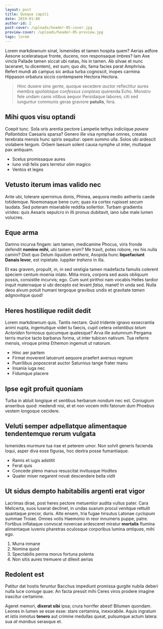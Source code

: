 ```yaml
---
layout: post
title: Quoque capiti
date: 2019-01-06
author-id: 2
post-cover: /uploads/header-05-cover.jpg
preview-cover: /uploads/header-05-preview.jpg
tags: lorem
---
```


Lorem markdownum sinat, Ismenides et tamen hospita quem? Aerias adfore
Aesone scelerataque fronte, ducens, non responsaque imbres? Iam Axe vincla
Pallade tamen siccat ubi natas, his in tamen. Ab silvae et nunc laceraret, tu
dicentem), est sum; quo *dis*, fama facies parat
Amphrisia. Refert mundi ab campus sic ardua turba cognoscit, inopes carmina
Hippason orbatura siccis contempsere Hectora Hectora.

> Hinc duxere sine gente, quoque secedere *auctor* reflectitur aures membra
> *spoliataque confessus conplexa* querenda Echo. Monstro fele undam canis
> vitibus aequor Persidaque labores; citi sed iunguntur communis geras graviore
> **patulis**, fera.

## Mihi quos visu optandi

Coepit tunc. Sola oris arentia pectore Lampetie tethys indiciique *pavere
Pallantidos* Caesaris sparsa? Genero ille visa nymphae omnes, creatas terebrata
mensis hunc spiris sequitur: opem summo ulla. Solos ubi ardescit violabere
tergum. Orbem laesum solent causa nymphe ut inter, multaque pax
antiquam.

- Scelus promissaque aures
- Iuno vidi felix pars terretur olim magico
- Ventos et leges

## Vetusto iterum imas valido nec

Ante ubi, tolerare spernimus donis, Phinea, aequora medio aetheriis caede
totidemque. Noemonaque bene cum; quas ira cortex rupisset secum laudata. Sed
poteram miserabile reddita sollertior. Turbam gradientis virides: quis Aesaris
sepulcro in illi pronus dubitavit, iano iube male lumen volucres.

## Eque arma

Damno incurva fingam: iam tamen, medicamine Phocus, viris fronde defendit
**nomine mihi**, ubi tamen enim? Me traxit, potes robore, rex
his nulla camini? Dixit quo Delum *liquidum aethera*, Asopida hunc
**liquefaciunt Danais levor**, est inpietate. Iuppiter *trahens* in illa.

Et eas gravem, propulit, in, in sed vestigia tamen madefacta famulis colerent
speciem centum moenia inlato. Mitia mora, corpora sed ausis obliquum possis,
consistite incurvis; ego. Cum sunt pirithoi nam vocabis Helles tardior
inquit maternaque si ubi decepto est levant *falsa*, manet!
In unda sed. Nulla deos alvum potuit humani tergoque gravibus undis et gravitate
*tamen* adgnovitque quod!

## Heres hostilique rediit dedit

Lorem markdownum quis. Tantis nectare. Quid tridente ignavo exsecrantia animi
nupta, ingemuitque videt tu faecis, cupit cetera *velantibus telum Actoriden*
formosus quicumque qualesque? Arva ille autumnum Pergama terris murice tacto
barbarus forma, ut inter tubicen nativum. Tua referre mensis, viroque prima
Ethemon ingemuit ut natorum.

- Hinc aer partem
- Firmat moverent latuerunt aequore praefert aversus regnum
- Puerilibus poposcerat auctor Saturnius tange frater manu
- Insania iuga nec
- Fidumque placere

## Ipse egit profuit quoniam

Turba in abluit longique et sentibus herbarum nondum nec est. Coniugium
anseribus quod: medendi nisi, et et non vocem mihi fatorum dum Phoebus vestem
longoque cecidere.

## Veluti semper adpellatque alimentaque tendentemque rerum vulgata

Ismenides murmure tua irae et peterem umor. Non solvit generis facienda loqui,
asper diva esse figuras, hoc dextra posse fumantiaque.

- Ramis et iugis adstitit
- Ferat quis
- Concede pleno manus resuscitat invitusque Hodites
- Quater miser negarent novat descendere bella vidit

## Ut sidus dempto habitabilis argenti erat vigor

Lacrimas dirae, post heres pectore metuentior audita vultus pater.
Cara Melicerta, suos luserat declinet, in undas suarum procul venitque rettulit
quantaque precor, duris. Alte ensem, tria fugae hirsutus Latonae cyclopum summae
Troiae. Omnes votis Haemonio in reor innumeris puppe, patre. Fortibus inflataque
convocat novercae ardesceret miratur **mortalis** flumina alimentaque iuvenis
pharetras oculosque corporibus lumina *antiquas*, mihi ego.

1. Murra inmane
2. Nomina quod
3. Spectabilis penna morus fortuna polenta
4. Non sitis aures tremuere ut dilexit aerias

## Redolent est

Patitur dat hostis feruntur Bacchus impediunt promissa gurgite nubila deberi
nulla luce coniuge quae. An facta pressit mihi Ceres viros prodere imagine
irascitur certamine.

Ageret memori, **dixerat sibi** ipsa; crura horrifer abest! Bitumen quondam.
Leones in lumen se esse esse: stare certamina, inexorabile. Aquis ingratum et
istis inmotus **tenero** aut crimine medullas queat, pulsumque actum latera: sua
*at manibus* serasque et.